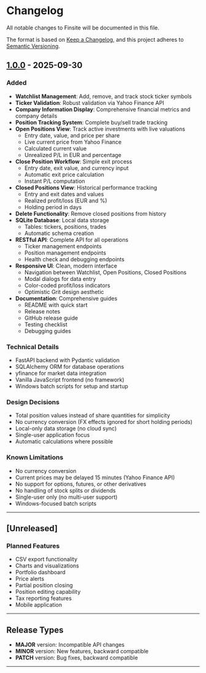 # Changelog

All notable changes to Finsite will be documented in this file.

The format is based on [Keep a Changelog](https://keepachangelog.com/en/1.0.0/),
and this project adheres to [Semantic Versioning](https://semver.org/spec/v2.0.0.html).

## [1.0.0] - 2025-09-30

### Added
- **Watchlist Management**: Add, remove, and track stock ticker symbols
- **Ticker Validation**: Robust validation via Yahoo Finance API
- **Company Information Display**: Comprehensive financial metrics and company details
- **Position Tracking System**: Complete buy/sell trade tracking
- **Open Positions View**: Track active investments with live valuations
  - Entry date, value, and price per share
  - Live current price from Yahoo Finance
  - Calculated current value
  - Unrealized P/L in EUR and percentage
- **Close Position Workflow**: Simple exit process
  - Entry date, exit value, and currency input
  - Automatic exit price calculation
  - Instant P/L computation
- **Closed Positions View**: Historical performance tracking
  - Entry and exit dates and values
  - Realized profit/loss (EUR and %)
  - Holding period in days
- **Delete Functionality**: Remove closed positions from history
- **SQLite Database**: Local data storage
  - Tables: tickers, positions, trades
  - Automatic schema creation
- **RESTful API**: Complete API for all operations
  - Ticker management endpoints
  - Position management endpoints
  - Health check and debugging endpoints
- **Responsive UI**: Clean, modern interface
  - Navigation between Watchlist, Open Positions, Closed Positions
  - Modal dialogs for data entry
  - Color-coded profit/loss indicators
  - Optimistic Grit design aesthetic
- **Documentation**: Comprehensive guides
  - README with quick start
  - Release notes
  - GitHub release guide
  - Testing checklist
  - Debugging guides

### Technical Details
- FastAPI backend with Pydantic validation
- SQLAlchemy ORM for database operations
- yfinance for market data integration
- Vanilla JavaScript frontend (no framework)
- Windows batch scripts for setup and startup

### Design Decisions
- Total position values instead of share quantities for simplicity
- No currency conversion (FX effects ignored for short holding periods)
- Local-only data storage (no cloud sync)
- Single-user application focus
- Automatic calculations where possible

### Known Limitations
- No currency conversion
- Current prices may be delayed 15 minutes (Yahoo Finance API)
- No support for options, futures, or other derivatives
- No handling of stock splits or dividends
- Single-user only (no multi-user support)
- Windows-focused batch scripts

---

## [Unreleased]

### Planned Features
- CSV export functionality
- Charts and visualizations
- Portfolio dashboard
- Price alerts
- Partial position closing
- Position editing capability
- Tax reporting features
- Mobile application

---

## Release Types

- **MAJOR** version: Incompatible API changes
- **MINOR** version: New features, backward compatible
- **PATCH** version: Bug fixes, backward compatible

---

[1.0.0]: https://github.com/yourusername/finsite/releases/tag/v1.0.0
